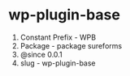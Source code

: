 # wp-plugin-base

1. Constant Prefix - WPB
2. Package - package sureforms
3. @since 0.0.1
4. slug - wp-plugin-base
